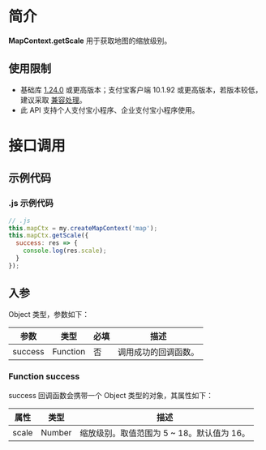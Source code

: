 # 简介

**MapContext.getScale** 用于获取地图的缩放级别。

## 使用限制

- 基础库 [1.24.0](https://opendocs.alipay.com/mini/framework/lib) 或更高版本；支付宝客户端 10.1.92 或更高版本，若版本较低，建议采取 [兼容处理](https://opendocs.alipay.com/mini/framework/compatibility)。
- 此 API 支持个人支付宝小程序、企业支付宝小程序使用。

# 接口调用

## 示例代码

### .js 示例代码

```javascript
// .js
this.mapCtx = my.createMapContext('map');
this.mapCtx.getScale({
  success: res => {
    console.log(res.scale);
  }
});
```

## 入参

Object 类型，参数如下：

| **参数** | **类型** | **必填** | **描述** |
| --- | --- | --- | --- |
| success | Function | 否 | 调用成功的回调函数。 |

### Function success

success 回调函数会携带一个 Object 类型的对象，其属性如下：

| **属性** | **类型** | **描述** |
| --- | --- | --- |
| scale | Number | 缩放级别。取值范围为 5 ~ 18。默认值为 16。 |

